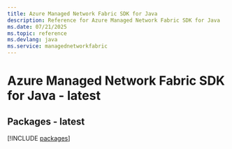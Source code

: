 ```yaml
---
title: Azure Managed Network Fabric SDK for Java
description: Reference for Azure Managed Network Fabric SDK for Java
ms.date: 07/21/2025
ms.topic: reference
ms.devlang: java
ms.service: managednetworkfabric
---
```

# Azure Managed Network Fabric SDK for Java - latest
## Packages - latest
[!INCLUDE [packages](managed-network-fabric-index.md)]